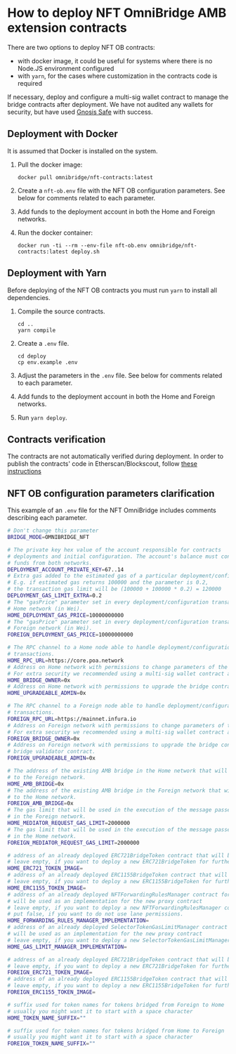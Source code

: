 How to deploy NFT OmniBridge AMB extension contracts
====

There are two options to deploy NFT OB contracts: 
  * with docker image, it could be useful for systems where there is no Node.JS environment configured
  * with `yarn`, for the cases where customization in the contracts code is required

If necessary, deploy and configure a multi-sig wallet contract to manage the bridge contracts after deployment. We have not audited any wallets for security, but have used [Gnosis Safe](https://gnosis-safe.io/) with success.

## Deployment with Docker

It is assumed that Docker is installed on the system.

1. Pull the docker image:

   ```
   docker pull omnibridge/nft-contracts:latest
   ```

2. Create a `nft-ob.env` file with the NFT OB configuration parameters. See below for comments related to each parameter.

3. Add funds to the deployment account in both the Home and Foreign networks.

4. Run the docker container:
   ```
   docker run -ti --rm --env-file nft-ob.env omnibridge/nft-contracts:latest deploy.sh
   ```

## Deployment with Yarn

Before deploying of the NFT OB contracts you must run `yarn` to install all dependencies.

1. Compile the source contracts.
   ```
   cd ..
   yarn compile
   ```

2. Create a `.env` file.
   ```
   cd deploy
   cp env.example .env
   ```

3. Adjust the parameters in the `.env` file. See below for comments related to each parameter.

4. Add funds to the deployment account in both the Home and Foreign networks.

5. Run `yarn deploy`.

## Contracts verification

The contracts are not automatically verified during deployment. In order to publish the contracts' code in Etherscan/Blockscout, follow [these instructions](VERIFICATION.md)

## NFT OB configuration parameters clarification

This example of an `.env` file for the NFT OmniBridge includes comments describing each parameter.

```bash
# Don't change this parameter
BRIDGE_MODE=OMNIBRIDGE_NFT

# The private key hex value of the account responsible for contracts
# deployments and initial configuration. The account's balance must contain
# funds from both networks.
DEPLOYMENT_ACCOUNT_PRIVATE_KEY=67..14
# Extra gas added to the estimated gas of a particular deployment/configuration transaction
# E.g. if estimated gas returns 100000 and the parameter is 0.2,
# the transaction gas limit will be (100000 + 100000 * 0.2) = 120000
DEPLOYMENT_GAS_LIMIT_EXTRA=0.2
# The "gasPrice" parameter set in every deployment/configuration transaction on
# Home network (in Wei).
HOME_DEPLOYMENT_GAS_PRICE=10000000000
# The "gasPrice" parameter set in every deployment/configuration transaction on
# Foreign network (in Wei).
FOREIGN_DEPLOYMENT_GAS_PRICE=10000000000

# The RPC channel to a Home node able to handle deployment/configuration
# transactions.
HOME_RPC_URL=https://core.poa.network
# Address on Home network with permissions to change parameters of the bridge contract.
# For extra security we recommended using a multi-sig wallet contract address here.
HOME_BRIDGE_OWNER=0x
# Address on Home network with permissions to upgrade the bridge contract
HOME_UPGRADEABLE_ADMIN=0x

# The RPC channel to a Foreign node able to handle deployment/configuration
# transactions.
FOREIGN_RPC_URL=https://mainnet.infura.io
# Address on Foreign network with permissions to change parameters of the bridge contract.
# For extra security we recommended using a multi-sig wallet contract address here.
FOREIGN_BRIDGE_OWNER=0x
# Address on Foreign network with permissions to upgrade the bridge contract and the
# bridge validator contract.
FOREIGN_UPGRADEABLE_ADMIN=0x

# The address of the existing AMB bridge in the Home network that will be used to pass messages
# to the Foreign network.
HOME_AMB_BRIDGE=0x
# The address of the existing AMB bridge in the Foreign network that will be used to pass messages
# to the Home network.
FOREIGN_AMB_BRIDGE=0x
# The gas limit that will be used in the execution of the message passed to the mediator contract
# in the Foreign network.
HOME_MEDIATOR_REQUEST_GAS_LIMIT=2000000
# The gas limit that will be used in the execution of the message passed to the mediator contract
# in the Home network.
FOREIGN_MEDIATOR_REQUEST_GAS_LIMIT=2000000

# address of an already deployed ERC721BridgeToken contract that will be used as an implementation for all bridged tokens on the Home side
# leave empty, if you want to deploy a new ERC721BridgeToken for further usage
HOME_ERC721_TOKEN_IMAGE=
# address of an already deployed ERC1155BridgeToken contract that will be used as an implementation for all bridged tokens on the Home side
# leave empty, if you want to deploy a new ERC1155BridgeToken for further usage
HOME_ERC1155_TOKEN_IMAGE=
# address of an already deployed NFTForwardingRulesManager contract for managing AMB lane permissions.
# will be used as an implementation for the new proxy contract
# leave empty, if you want to deploy a new NFTForwardingRulesManager contract.
# put false, if you want to do not use lane permissions.
HOME_FORWARDING_RULES_MANAGER_IMPLEMENTATION=
# address of an already deployed SelectorTokenGasLimitManager contract for managing AMB messages gas limits.
# will be used as an implementation for the new proxy contract
# leave empty, if you want to deploy a new SelectorTokenGasLimitManager contract.
HOME_GAS_LIMIT_MANAGER_IMPLEMENTATION=

# address of an already deployed ERC721BridgeToken contract that will be used as an implementation for all bridged tokens on the Foreign side
# leave empty, if you want to deploy a new ERC721BridgeToken for further usage
FOREIGN_ERC721_TOKEN_IMAGE=
# address of an already deployed ERC1155BridgeToken contract that will be used as an implementation for all bridged tokens on the Foreign side
# leave empty, if you want to deploy a new ERC1155BridgeToken for further usage
FOREIGN_ERC1155_TOKEN_IMAGE=

# suffix used for token names for tokens bridged from Foreign to Home
# usually you might want it to start with a space character
HOME_TOKEN_NAME_SUFFIX=""

# suffix used for token names for tokens bridged from Home to Foreign
# usually you might want it to start with a space character
FOREIGN_TOKEN_NAME_SUFFIX=""
```
